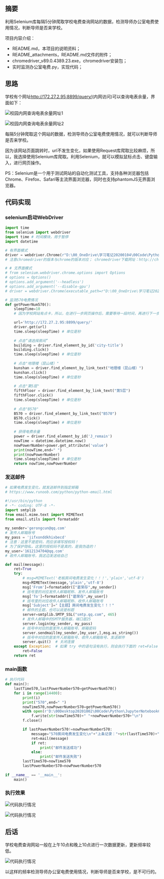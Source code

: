 
## 摘要

利用Selenium库每隔5分钟爬取学校电费查询网站的数据，检测导师办公室电费使用情况，判断导师是否来学校。

项目内容介绍：  

- README.md，本项目的说明资料；
- README_attachments，README.md文件的附件；
- chromedriver_v89.0.4389.23.exe，chromedriver安装包；
- 实时监测办公室电费.py，实现代码；

## 思路

学校有个网址<http://172.27.2.95:8899/query/>(内网访问)可以查询电表余量，界面如下：

![校园内网查询电表余量网址1](README_attachments/校园内网查询电表余量网址1.png)

![校园内网查询电表余量网址2](README_attachments/校园内网查询电表余量网址2.png)

每隔5分钟爬取这个网站的数据，检测导师办公室电费使用情况，就可以判断导师是否来学校。

因为该网站页面跳转时，url不发生变化，如果使用Request库爬取比较麻烦，所以，我选择使用Selenium库爬取。利用Selenium，就可以模拟鼠标点击、键盘输入，进行网页操作。

PS：Selenium是一个用于测试网站的自动化测试工具，支持各种浏览器包括Chrome、Firefox、Safari等主流界面浏览器，同时也支持phantomJS无界面浏览器。

## 代码实现

### selenium启动WebDriver

```python
import time
from selenium import webdriver
import time # 时间模块，用于暂停
import datetime

# 有界面模式
driver = webdriver.Chrome(r"D:\00_OneDrive\学习笔记20200104\00Code\Python\ChromeDriver\chromedriver_v88.0.4324.96.exe")
# 注意chromedriver的版本与chrome的版本对应； chromedriver下载网址：http://chromedriver.chromium.org/downloads

# # 无界面模式
# from selenium.webdriver.chrome.options import Options
# options = Options()
# options.add_argument('--headless')
# options.add_argument('--disable-gpu')
# driver = webdriver.Chrome(executable_path=r"D:\00_OneDrive\学习笔记20200104\00Code\Python\ChromeDriver\chromedriver_v88.0.4324.96.exe",options=options)
```

```python
# 监测570电费情况
def getPowerNum570():
    sleepTime=10
    # 因为学校网站有点卡，所以，在进行一步网页操作后，需要等待一段时间，再进行下一步操作，我设置的等待时间是10s

    url='http://172.27.2.95:8899/query/'
    driver.get(url)
    time.sleep(sleepTime) # 单位是秒
    
    # 点击“请选择房间”
    building = driver.find_element_by_id('city-title')
    building.click()
    time.sleep(sleepTime) # 单位是秒
    
    # 点击"地理楼（昆山楼）"
    kunshan = driver.find_element_by_link_text("地理楼（昆山楼）")
    kunshan.click()
    time.sleep(sleepTime) # 单位是秒
    
    # 点击"第5层"
    fifthFloor = driver.find_element_by_link_text("第5层")
    fifthFloor.click()
    time.sleep(sleepTime) # 单位是秒
    
    # 点击"B570"
    B570 = driver.find_element_by_link_text("B570")
    B570.click()
    time.sleep(sleepTime) # 单位是秒
    
    # 获得电费余量
    power = driver.find_element_by_id('J_remain')
    nowTime = datetime.datetime.now()
    nowPowerNumber=power.get_attribute('value')
    print(nowTime,end=" ")
    print(nowPowerNumber)
    time.sleep(sleepTime) # 单位是秒
    return nowTime,nowPowerNumber
```

### 发送邮件

```python
# 如果电费发生变化，就发送邮件到指定邮箱
# https://www.runoob.com/python/python-email.html

#!/usr/bin/python
# -*- coding: UTF-8 -*-
import smtplib
from email.mime.text import MIMEText
from email.utils import formataddr
 
my_sender='gerongcun@qq.com'
# 发件人邮箱账号
my_pass = 'jifxonddkhixbecd'
# 注意：这里不是密码，而应该填写授权码！
# 为了保护隐私，这里的授权码不是真的，是我伪造的！
my_user='1612134704@qq.com'
# 收件人邮箱账号，我这边发送给自己

def mail(message):
    ret=True
    try:
        # msg=MIMEText('老板房间电费发生变化！！！','plain','utf-8')
        msg=MIMEText(message,'plain','utf-8')
        msg['From']=formataddr(["葛荣存",my_sender])
        # 括号里的对应发件人邮箱昵称、发件人邮箱账号
        msg['To']=formataddr(["葛荣存",my_user])       
        # 括号里的对应收件人邮箱昵称、收件人邮箱账号
        msg['Subject']="【主题】房间电费发生变化！！！"
        # 邮件的主题，也可以说是标题
        server=smtplib.SMTP_SSL("smtp.qq.com", 465)
        # 发件人邮箱中的SMTP服务器，端口是25
        server.login(my_sender, my_pass)
        # 括号中对应的是发件人邮箱账号、邮箱密码
        server.sendmail(my_sender,[my_user,],msg.as_string())
        # 括号中对应的是发件人邮箱账号、收件人邮箱账号、发送邮件
        server.quit()  # 关闭连接
    except Exception:  # 如果 try 中的语句没有执行，则会执行下面的 ret=False
        ret=False
    return ret
```

### main函数

```python
# 执行代码
def main():
    lastTime570,lastPowerNumber570=getPowerNum570()
    for i in range(14400):
        print(i)
        print("570",end=" ")
        nowTime570,nowPowerNumber570=getPowerNum570()
        with open(r'D:\00Desktop20201002\00Code\Python\JupyterNotebookCode\20201201实时记录电费使用情况\Result\570电费v2.txt', 'a') as f:
            f.write(str(nowTime570)+" "+nowPowerNumber570+"\n")
        f.close()

        if lastPowerNumber570!=nowPowerNumber570:
            message="570房间电费发生变化\n"+"上条记录："+str(lastTime570)+" "+lastPowerNumber570+"\n"+"当前记录："+str(nowTime570)+" "+nowPowerNumber570+"\n"
            ret=mail(message)
            if ret:
                print("邮件发送成功")
            else:
                print("邮件发送失败")
        lastTime570=nowTime570
        lastPowerNumber570=nowPowerNumber570
    
if __name__ == '__main__':
    main()
```

### 执行效果

![代码执行情况](README_attachments/代码执行情况.png)

![代码执行情况](README_attachments/代码执行情况2.png)

## 后话

学校电费查询网站一般在上午10点和晚上10点进行一次数据更新，更新频率较低。

![代码执行情况](README_attachments/代码执行情况3.png)

以这样的频率检测导师办公室电费使用情况，判断导师是否来学校，是不可行的。
